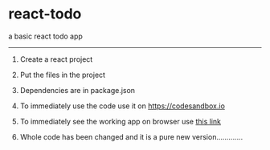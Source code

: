 # react-todo
a basic react todo app


------------------------------
1) Create a react project
2) Put the files in the project
3) Dependencies are in package.json
4) To immediately use the code use it on <a target="_blank" href='https://codesandbox.io'>https://codesandbox.io</a>
5) To immediately see the working app on browser use <a target="_blank" href='https://t5hdk.codesandbox.io/'>this link</a>

6) Whole code has been changed and it is a pure new version.............

<a target="_blank" href='https://codesandbox.io/s/react-app-t5hdk'></a>


